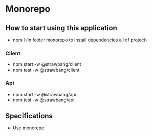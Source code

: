 # Monorepo

## How to start using this application

- npm i (in folder monorepo to install dependencies all of project)

### Client

- npm start -w @strawbang/client
- npm test -w @strawbang/client

### Api

- npm start -w @strawbang/api
- npm test -w @strawbang/api

## Specifications

- Use monorepo
